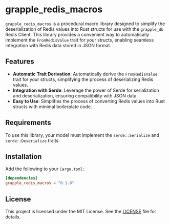 # grapple_redis_macros

`grapple_redis_macros` is a procedural macro library designed to simplify the deserialization of Redis values into Rust structs for use with the `grapple_db` Redis Client. This library provides a convenient way to automatically implement the `FromRedisValue` trait for your structs, enabling seamless integration with Redis data stored in JSON format.

## Features

- **Automatic Trait Derivation**: Automatically derive the `FromRedisValue` trait for your structs, simplifying the process of deserializing Redis values.
- **Integration with Serde**: Leverage the power of Serde for serialization and deserialization, ensuring compatibility with JSON data.
- **Easy to Use**: Simplifies the process of converting Redis values into Rust structs with minimal boilerplate code.

## Requirements

To use this library, your model must implement the `serde::Serialize` and `serde::Deserialize` traits.

## Installation

Add the following to your `Cargo.toml`:

```toml
[dependencies]
grapple_redis_macros = "0.1.0"
```

## License

This project is licensed under the MIT License. See the [LICENSE](LICENSE) file for details.
